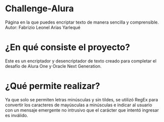 # Challenge-Alura

Página en la que puedes encriptar texto de manera sencilla y comprensible.
Autor: Fabrizio Leonel Arias Yarlequé

# ¿En qué consiste el proyecto?
Este es un encriptador y desencriptador de texto creado para completar el desafío de Alura One y Oracle Next Generation.

# ¿Qué permite realizar?
Ya que solo se permiten letras minúsculas y sin tildes, se utilizó RegEx para convertir los caracteres de mayúsculas a minúsculas e indicar al usuario con un mensaje emergente no intrusivo que el carácter que intentó ingresar es inválido. 
